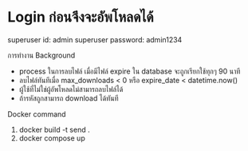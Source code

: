 # Login ก่อนจึงจะอัพโหลดได้

superuser id: admin
superuser password: admin1234

การทำงาน Background
- process ในการลบไฟล์ เมื่อมีไฟล์ expire ใน database จะถูกเรียกใช้ทุกๆ 90 นาที
- ลบไฟล์ทันทีเมื่อ max_downloads < 0 หรือ expire_date < datetime.now()
- ผู้ใช้ที่ไม่ใช่ผู้อัพโหลดไม่สามารถลบไฟล์ได้
- ถ้ารหัสถูกสามารถ download ได้ทันที

Docker command
1. docker build -t send .
2. docker compose up